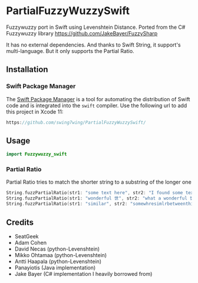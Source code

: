 # PartialFuzzyWuzzySwift
Fuzzywuzzy port in Swift using Levenshtein Distance.
Ported from the C# Fuzzywuzzy library
https://github.com/JakeBayer/FuzzySharp

It has no external dependencies. 
And thanks to Swift String, it support's multi-language.
But it only supports the Partial Ratio.

## Installation
### Swift Package Manager
The [Swift Package Manager](https://swift.org/package-manager/) is a tool for automating the distribution of Swift code and is integrated into the `swift` compiler. 
Use the following url to add this project in Xcode 11:
```swift
https://github.com/swing7wing/PartialFuzzyWuzzySwift/
```

## Usage
```swift
import Fuzzywuzzy_swift
```

### Partial Ratio
Partial Ratio tries to match the shorter string to a substring of the longer one
```swift
String.fuzzPartialRatio(str1: "some text here", str2: "I found some text here!") // => 100
String.fuzzPartialRatio(str1: "wonderful 世", str2: "what a wonderful 世界") // => 100
String.fuzzPartialRatio(str1: "similar", str2: "somewhresimlrbetweenthisstring") // => 71
```

## Credits
* SeatGeek
* Adam Cohen
* David Necas (python-Levenshtein)
* Mikko Ohtamaa (python-Levenshtein)
* Antti Haapala (python-Levenshtein)
* Panayiotis (Java implementation)
* Jake Bayer (C# implementation I heavily borrowed from)
